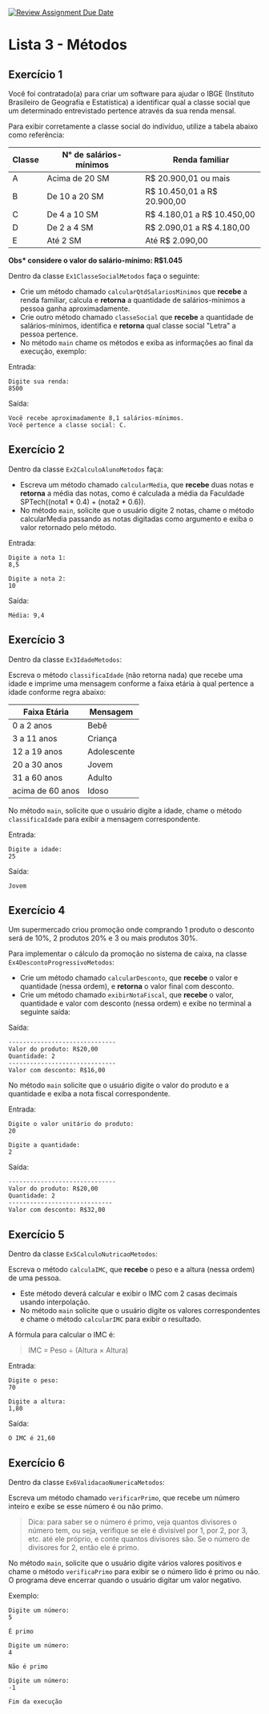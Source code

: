 [![Review Assignment Due Date](https://classroom.github.com/assets/deadline-readme-button-24ddc0f5d75046c5622901739e7c5dd533143b0c8e959d652212380cedb1ea36.svg)](https://classroom.github.com/a/zSVQVArk)
# Lista 3 - Métodos

## Exercício 1

Você foi contratado(a) para criar um software para ajudar o IBGE (Instituto Brasileiro de Geografia e Estatística) a identificar qual a classe social que um determinado entrevistado pertence através da sua renda mensal.

Para exibir corretamente a classe social do indivíduo, utilize a tabela abaixo como referência:

| Classe | N° de salários-mínimos | Renda familiar              | 
|--------|------------------------|-----------------------------|
| A      | Acima de 20 SM         | R$ 20.900,01 ou mais        |
| B      | De 10 a 20 SM          | R$ 10.450,01 a R$ 20.900,00 |
| C      | De 4 a 10 SM           | R$ 4.180,01 a R$ 10.450,00  |
| D      | De 2 a 4 SM            | R$ 2.090,01 a R$ 4.180,00   |
| E      | Até 2 SM               | Até R$ 2.090,00             |

**Obs\* considere o valor do salário-mínimo: R$1.045**

Dentro da classe `Ex1ClasseSocialMetodos` faça o seguinte:

- Crie um método chamado `calcularQtdSalariosMinimos` que **recebe** a renda familiar, calcula e **retorna** a quantidade de salários-mínimos a pessoa ganha aproximadamente.
- Crie outro método chamado `classeSocial` que **recebe** a quantidade de salários-mínimos, identifica e **retorna** qual classe social "Letra" a pessoa pertence.
- No método `main` chame os métodos e exiba as informações ao final da execução, exemplo:

Entrada:
```text
Digite sua renda:  
8500 
```

Saída:
```text
Você recebe aproximadamente 8,1 salários-mínimos.  
Você pertence a classe social: C. 
```

## Exercício 2

Dentro da classe `Ex2CalculoAlunoMetodos` faça:

- Escreva um método chamado `calcularMedia`, que **recebe** duas notas e **retorna** a média das notas, como é calculada a média da Faculdade SPTech((nota1 * 0.4) + (nota2 * 0.6)).
- No método `main`, solicite que o usuário digite 2 notas, chame o método calcularMedia passando as notas digitadas como argumento e exiba o valor retornado pelo método. 

Entrada:
```text
Digite a nota 1:  
8,5

Digite a nota 2:
10
```

Saída:
```text
Média: 9,4
```

## Exercício 3

Dentro da classe `Ex3IdadeMetodos`:

Escreva o método `classificaIdade` (não retorna nada) que recebe uma idade e imprime uma mensagem conforme a faixa etária à qual pertence a idade conforme regra abaixo:

| Faixa Etária      | Mensagem    |
|-------------------|-------------|
| 0 a 2 anos        | Bebê        |
| 3 a 11 anos       | Criança     |
| 12 a 19 anos      | Adolescente |
| 20 a 30 anos      | Jovem       |
| 31 a 60 anos      | Adulto      |
| acima de 60 anos  | Idoso       |

No método `main`, solicite que o usuário digite a idade, chame o método `classificaIdade` para exibir a mensagem correspondente.

Entrada:
```text
Digite a idade:  
25
```

Saída:
```text
Jovem
```

## Exercício 4

Um supermercado criou promoção onde comprando 1 produto o desconto será de 10%, 2 produtos 20% e 3 ou mais produtos 30%.

Para implementar o cálculo da promoção no sistema de caixa, na classe `Ex4DescontoProgressivoMetodos`:  
- Crie um método chamado `calcularDesconto`, que **recebe** o valor e quantidade (nessa ordem), e **retorna** o valor final com desconto.
- Crie um método chamado `exibirNotaFiscal`, que **recebe** o valor, quantidade e valor com desconto (nessa ordem) e exibe no terminal a seguinte saída:

Saída:
```text
------------------------------
Valor do produto: R$20,00
Quantidade: 2
------------------------------
Valor com desconto: R$16,00
```

No método `main` solicite que o usuário digite o valor do produto e a quantidade e exiba a nota fiscal correspondente.

Entrada:
```text
Digite o valor unitário do produto:  
20

Digite a quantidade:
2
```

Saída:
```text
------------------------------
Valor do produto: R$20,00
Quantidade: 2
-----------------------------
Valor com desconto: R$32,00
```

## Exercício 5

Dentro da classe `Ex5CalculoNutricaoMetodos`:

Escreva o método `calculaIMC`, que **recebe** o peso e a altura (nessa ordem) de uma pessoa.

- Este método deverá calcular e exibir o IMC com 2 casas decimais usando interpolação.
- No método `main` solicite que o usuário digite os valores correspondentes e chame o método `calcularIMC` para exibir o resultado.

A fórmula para calcular o IMC é:
> IMC = Peso ÷ (Altura × Altura) 

Entrada:
```text
Digite o peso:  
70

Digite a altura:
1,80
```

Saída:
```text
O IMC é 21,60
```

## Exercício 6

Dentro da classe `Ex6ValidacaoNumericaMetodos`:

Escreva um método chamado `verificarPrimo`, que recebe um número inteiro e exibe se esse número é ou não primo.
> Dica: para saber se o número é primo, veja quantos divisores o número tem, ou seja, verifique se ele é divisível por 1, por 2, por 3, etc. até ele próprio, e conte quantos divisores são. Se o número de divisores for 2, então ele é primo.

No método `main`, solicite que o usuário digite vários valores positivos e chame o método `verificaPrimo` para exibir se o número lido é primo ou não. O programa deve encerrar quando o usuário digitar um valor negativo. 

Exemplo:
```text
Digite um número:  
5

É primo

Digite um número:
4

Não é primo

Digite um número:
-1

Fim da execução
```
